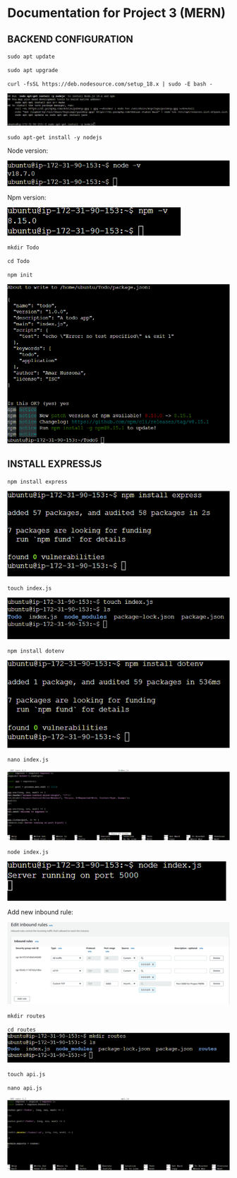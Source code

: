 # Documentation for Project 3 (MERN)

## BACKEND CONFIGURATION

`sudo apt update`

`sudo apt upgrade`

`curl -fsSL https://deb.nodesource.com/setup_18.x | sudo -E bash -`

![Node location](./images/location-nodejs.png)

`sudo apt-get install -y nodejs`

Node version:

![Node version](./images/node-version.png)

Npm version:

![Npm version](./images/npm-version.png)

`mkdir Todo`

`cd Todo`

`npm init`

![Npm init](./images/npm-init.png)

## INSTALL EXPRESSJS

`npm install express`

![install express](./images/install-express.png)

`touch index.js`

![index](./images/create-index.png)

`npm install dotenv`

![install dotenv](./images/install-dotenv.png)

`nano index.js`

![config index](./images/config-index.png)

`node index.js`

![Node index](./images/port-5000.png)

Add new inbound rule:

![Add inbound rules](./images/adding-inbound-rule.png)

`mkdir routes`

`cd routes`
![routes dir](./images/routes-dir.png)

`touch api.js`

`nano api.js`

![config api](./images/config-api.png)

